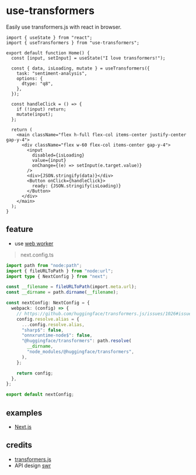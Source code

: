 # use-transformers

Easily use transformers.js with react in browser.

```tsx
import { useState } from "react";
import { useTransformers } from "use-transformers";

export default function Home() {
  const [input, setInput] = useState("I love transformers!");

  const { data, isLoading, mutate } = useTransformers({
    task: "sentiment-analysis",
    options: {
      dtype: "q8",
    },
  });

  const handleClick = () => {
    if (!input) return;
    mutate(input);
  };

  return (
    <main className="flex h-full flex-col items-center justify-center gap-y-4">
      <div className="flex w-60 flex-col items-center gap-y-4">
        <input
          disabled={isLoading}
          value={input}
          onChange={(e) => setInput(e.target.value)}
        />
        <div>{JSON.stringify(data)}</div>
        <Button onClick={handleClick}>
          ready: {JSON.stringify(isLoading)}
        </Button>
      </div>
    </main>
  );
}
```

## feature

- use [web worker](https://developer.mozilla.org/en-US/docs/Web/API/Worker)

> next.config.ts

```ts
import path from "node:path";
import { fileURLToPath } from "node:url";
import type { NextConfig } from "next";

const __filename = fileURLToPath(import.meta.url);
const __dirname = path.dirname(__filename);

const nextConfig: NextConfig = {
  webpack: (config) => {
    // https://github.com/huggingface/transformers.js/issues/1026#issuecomment-2490410996
    config.resolve.alias = {
      ...config.resolve.alias,
      "sharp$": false,
      "onnxruntime-node$": false,
      "@huggingface/transformers": path.resolve(
        __dirname,
        "node_modules/@huggingface/transformers",
      ),
    };

    return config;
  },
};

export default nextConfig;
```

## examples

- [Next.js](./examples/nextjs/)

## credits

- [transformers.js](https://github.com/huggingface/transformers.js)
- API design [swr](https://github.com/vercel/swr)
